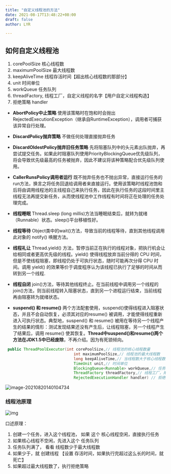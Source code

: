 ```yaml
---
title: "自定义线程池的方法"
date: 2021-08-17T13:48:22+08:00
draft: false
author: LYR

---
```


## 如何自定义线程池



1. corePoolSize 核心线程数
2. maximumPoolSize 最大线程数
3. keepAliveTime  线程存活时间【超出核心线程数的那部分】
4. unit 时间单位
5. workQueue 任务队列
6. threadFactory, 线程工厂，自定义线程的名字【用户自定义线程构造】
7. 拒绝策略 handler



- **AbortPolicy中止策略** 使用该策略时在饱和时会抛出RejectedExecutionException（继承自RuntimeException），调用者可捕获该异常自行处理。
- **DiscardPolicy抛弃策略** 不做任何处理直接抛弃任务
- **DiscardOldestPolicy抛弃旧任务策略** 先将阻塞队列中的头元素出队抛弃，再尝试提交任务。如果此时阻塞队列使用PriorityBlockingQueue优先级队列，将会导致优先级最高的任务被抛弃，因此不建议将该种策略配合优先级队列使用。
- **CallerRunsPolicy调用者运行** 既不抛弃任务也不抛出异常，直接运行任务的run方法，换言之将任务回退给调用者来直接运行。使用该策略时线程池饱和后将由调用线程池的主线程自己来执行任务，因此在执行任务的这段时间里主线程无法再提交新任务，从而使线程池中工作线程有时间将正在处理的任务处理完成。







- **线程睡眠** Thread.sleep (long millis)方法当睡眠结束后，就转为就绪（Runnable）状态。sleep()平台移植性好。
- **线程等待** Object类中的wait()方法，导致当前的线程等待，直到其他线程调用此对象的 notify() 唤醒方法。
- **线程礼让** Thread.yield() 方法，暂停当前正在执行的线程对象，把执行机会让给相同或者更高优先级的线程。yield() 使得线程放弃当前分得的 CPU 时间，但是不使线程阻塞，即线程仍处于可执行状态，随时可能再次分得 CPU 时间。调用 yield() 的效果等价于调度程序认为该线程已执行了足够的时间从而转到另一个线程.
- **线程自闭** join()方法，等待其他线程终止。在当前线程中调用另一个线程的join()方法，则当前线程转入阻塞状态，直到另一个进程运行结束，当前线程再由阻塞转为就绪状态。
- **suspend() 和 resume()** 两个方法配套使用，suspend()使得线程进入阻塞状态，并且不会自动恢复，必须其对应的resume() 被调用，才能使得线程重新进入可执行状态。典型地，suspend() 和 resume() 被用在等待另一个线程产生的结果的情形：测试发现结果还没有产生后，让线程阻塞，另一个线程产生了结果后，调用 resume() 使其恢复。**Thread中suspend()和resume()两个方法在JDK1.5中已经废除**，不再介绍。因为有死锁倾向。

```java
 public ThreadPoolExecutor(int corePoolSize,// 线程池的核心线程数量
                              int maximumPoolSize,// 线程池的最大线程数
                              long keepAliveTime,// 当线程数大于核心线程数时，多余的空闲线程存活的最长时间
                              TimeUnit unit,// 时间单位
                              BlockingQueue<Runnable> workQueue,// 任务队列，用来储存等待执行任务的队列
                              ThreadFactory threadFactory,// 线程工厂，用来创建线程，一般默认即可
                              RejectedExecutionHandler handler) // 拒绝策略，当提交的任务过多而不能及时处理时，我们可以定制策略来处理任务

```



![image-20210820140104734](https://cdn.jsdelivr.net/gh/lyr-2000/images_repo_2021_ASUS/2021_08_20_14__01_04image-20210820140104734.png)





### 线程池原理

![img](https://img2020.cnblogs.com/blog/466603/202005/466603-20200526122234291-1910596320.png)

口述原理：

1. 创建一个任务，进入这个线程池， 如果 这个 核心线程空闲，直接执行任务
2. 如果核心线程不空闲，先进入这个 任务队列
3. 任务队列满了， 看看 线程数少于最大线程数
4. 如果少于，就 创建线程 【设置 存活时间，如果执行完超过这么长的时间，就死亡】
5. 如果超过最大线程数了，执行拒绝策略







